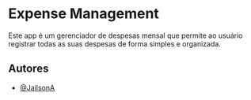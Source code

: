
# Expense Management

Este app é um gerenciador de despesas mensal que permite ao usuário registrar todas as suas despesas de forma simples e organizada.


## Autores

- [@JailsonA](https://github.com/JailsonA)
